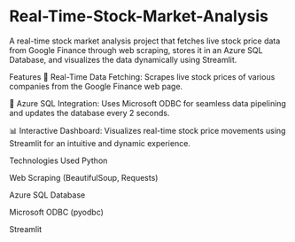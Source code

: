 # Real-Time-Stock-Market-Analysis
A real-time stock market analysis project that fetches live stock price data from Google Finance through web scraping, stores it in an Azure SQL Database, and visualizes the data dynamically using Streamlit.

Features
🔄 Real-Time Data Fetching: Scrapes live stock prices of various companies from the Google Finance web page.

💾 Azure SQL Integration: Uses Microsoft ODBC for seamless data pipelining and updates the database every 2 seconds.

📊 Interactive Dashboard: Visualizes real-time stock price movements using Streamlit for an intuitive and dynamic experience.

Technologies Used
Python

Web Scraping (BeautifulSoup, Requests)

Azure SQL Database

Microsoft ODBC (pyodbc)

Streamlit
